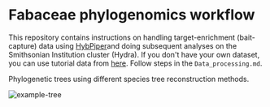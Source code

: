 # Fabaceae phylogenomics workflow
This repository contains instructions on handling target-enrichment (bait-capture) data using [HybPiper](https://github.com/mossmatters/HybPiper)and doing subsequent analyses on the Smithsonian Institution cluster (Hydra). If you don't have your own dataset, you can use tutorial data from [here](https://github.com/mossmatters/HybPiper/tree/master/test_dataset). Follow steps in the `Data_processing.md`.



Phylogenetic trees using different species tree reconstruction methods.

![example-tree](https://user-images.githubusercontent.com/13125143/35277516-f3342a4e-003e-11e8-8fa7-9bb5c513a2b0.jpg)
